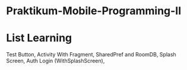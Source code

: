# Praktikum-Mobile-Programming-II
# List Learning
 Test Button,
 Activity With Fragment,
 SharedPref and RoomDB,
 Splash Screen,
 Auth Login (WithSplashScreen),
